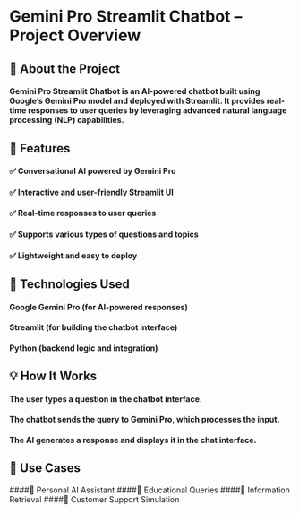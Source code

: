 # Gemini Pro Streamlit Chatbot – Project Overview

## 📌 About the Project
#### Gemini Pro Streamlit Chatbot is an AI-powered chatbot built using Google’s Gemini Pro model and deployed with Streamlit. It provides real-time responses to user queries by leveraging advanced natural language processing (NLP) capabilities.

## 🚀 Features
#### ✅ Conversational AI powered by Gemini Pro
#### ✅ Interactive and user-friendly Streamlit UI
#### ✅ Real-time responses to user queries
#### ✅ Supports various types of questions and topics
#### ✅ Lightweight and easy to deploy

## 🔧 Technologies Used
#### Google Gemini Pro (for AI-powered responses)
#### Streamlit (for building the chatbot interface)
#### Python (backend logic and integration)

## 💡 How It Works
#### The user types a question in the chatbot interface.
#### The chatbot sends the query to Gemini Pro, which processes the input.
#### The AI generates a response and displays it in the chat interface.

## 🎯 Use Cases
####🔹 Personal AI Assistant
####🔹 Educational Queries
####🔹 Information Retrieval
####🔹 Customer Support Simulation
